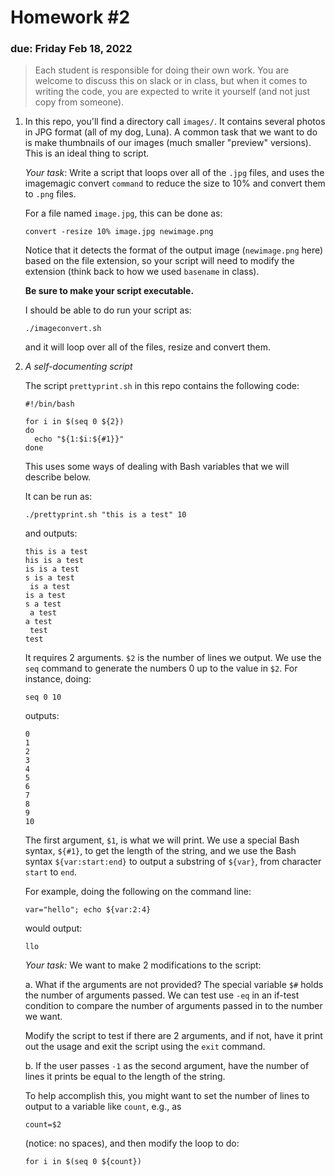# Homework #2

### due: Friday Feb 18, 2022

> Each student is responsible for doing their own work.  You are welcome to
> discuss this on slack or in class, but when it comes to writing the code,
> you are expected to write it yourself (and not just copy from someone).

1. In this repo, you'll find a directory call `images/`.  It contains
   several photos in JPG format (all of my dog, Luna).  A common task
   that we want to do is make thumbnails of our images (much smaller
   "preview" versions).  This is an ideal thing to script.

   *Your task*: Write a script that loops over all of the `.jpg` files, and uses
   the imagemagic convert `command` to reduce the size to 10% and
   convert them to `.png` files.

   For a file named `image.jpg`, this can be done as:

   ```
   convert -resize 10% image.jpg newimage.png
   ```

   Notice that it detects the format of the output image
   (`newimage.png` here) based on the file extension, so your script
   will need to modify the extension (think back to how we used
   `basename` in class).

   **Be sure to make your script executable.**

   I should be able to do run your script as:

   ```
   ./imageconvert.sh
   ```

   and it will loop over all of the files, resize and convert them.

2. *A self-documenting script*

   The script `prettyprint.sh` in this repo contains the following code:
   ```
   #!/bin/bash

   for i in $(seq 0 ${2})
   do
     echo "${1:$i:${#1}}"
   done
   ```
   This uses some ways of dealing with Bash variables that we will describe below.
   
   It can be run as:
   ```
   ./prettyprint.sh "this is a test" 10
   ```
   and outputs:
   ```
   this is a test
   his is a test
   is is a test
   s is a test
    is a test
   is a test
   s a test
    a test
   a test
    test
   test
   ```

   It requires 2 arguments.  `$2` is the number of lines we output.  We use the
   `seq` command to generate the numbers 0 up to the value in `$2`.  For instance,
   doing:
   ```
   seq 0 10
   ```
   outputs:
   ```
   0
   1
   2
   3
   4
   5
   6
   7
   8
   9
   10
   ```

   The first argument, `$1`, is what we will print.  We use a special
   Bash syntax, `${#1}`, to get the length of the string, and we use
   the Bash syntax `${var:start:end}` to output a substring of
   `${var}`, from character `start` to `end`.

   For example, doing the following on the command line:
   ```
   var="hello"; echo ${var:2:4}
   ```
   would output:
   ```
   llo
   ```

   *Your task:* We want to make 2 modifications to the script:

   a. What if the arguments are not provided?  The special variable
      `$#` holds the number of arguments passed.  We can test use
      `-eq` in an if-test condition to compare the number of arguments
      passed in to the number we want.

      Modify the script to test if there are 2 arguments, and if not,
      have it print out the usage and exit the script using the `exit`
      command.

   b. If the user passes `-1` as the second argument, have the number
      of lines it prints be equal to the length of the string.

      To help accomplish this, you might want to set the number of lines
      to output to a variable like `count`, e.g., as
      ```
      count=$2
      ```
      (notice: no spaces), and then modify the loop to do:
      ```
      for i in $(seq 0 ${count})
      ```
